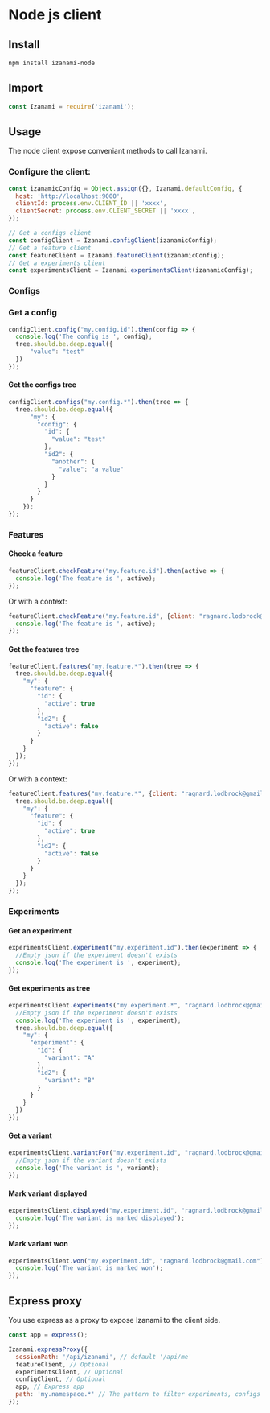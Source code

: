 # Node js client

## Install 

```bash
npm install izanami-node
```

## Import 

```javascript
const Izanami = require('izanami');
```


## Usage 

The node client expose conveniant methods to call Izanami. 

### Configure the client:
 
```javascript
const izanamicConfig = Object.assign({}, Izanami.defaultConfig, {
  host: 'http://localhost:9000',
  clientId: process.env.CLIENT_ID || 'xxxx',
  clientSecret: process.env.CLIENT_SECRET || 'xxxx',
});

// Get a configs client
const configClient = Izanami.configClient(izanamicConfig);
// Get a feature client 
const featureClient = Izanami.featureClient(izanamicConfig);
// Get a experiments client 
const experimentsClient = Izanami.experimentsClient(izanamicConfig);
```

### Configs 

### Get a config 

```javascript
configClient.config("my.config.id").then(config => {
  console.log('The config is ', config);
  tree.should.be.deep.equal({
      "value": "test"
  })
});
```
#### Get the configs tree

```javascript
configClient.configs("my.config.*").then(tree => {
  tree.should.be.deep.equal({
      "my": {
        "config": {
          "id": {
            "value": "test"
          },
          "id2": {
            "another": {
              "value": "a value"
            }
          }
        }
      }
    });
});
```
 

### Features
 
#### Check a feature

```javascript
featureClient.checkFeature("my.feature.id").then(active => {
  console.log('The feature is ', active);
});
```

Or with a context: 
 
```javascript
featureClient.checkFeature("my.feature.id", {client: "ragnard.lodbrock@gmail.com"}).then(active => {
  console.log('The feature is ', active);
});
```
#### Get the features tree 
 
```javascript
featureClient.features("my.feature.*").then(tree => {
  tree.should.be.deep.equal({
    "my": {
      "feature": {
        "id": {
          "active": true
        },
        "id2": {
          "active": false
        }
      }
    }
  });
});
```
 
Or with a context: 

```javascript
featureClient.features("my.feature.*", {client: "ragnard.lodbrock@gmail.com"}).then(tree => {
  tree.should.be.deep.equal({
    "my": {
      "feature": {
        "id": {
          "active": true
        },
        "id2": {
          "active": false
        }
      }
    }
  });
});
```

### Experiments  

#### Get an experiment
 
```javascript
experimentsClient.experiment("my.experiment.id").then(experiment => {
  //Empty json if the experiment doesn't exists 
  console.log('The experiment is ', experiment);
});
```

#### Get experiments as tree
 
```javascript
experimentsClient.experiments("my.experiment.*", "ragnard.lodbrock@gmail.com").then(tree => {
  //Empty json if the experiment doesn't exists 
  console.log('The experiment is ', experiment);
  tree.should.be.deep.equal({
    "my": {
      "experiment": {
        "id": {
          "variant": "A"
        },
        "id2": {
          "variant": "B"
        }
      }
    }
  })
});
```

#### Get a variant
 
```javascript
experimentsClient.variantFor("my.experiment.id", "ragnard.lodbrock@gmail.com").then(variant => {
  //Empty json if the variant doesn't exists 
  console.log('The variant is ', variant);
});
```

#### Mark variant displayed
 
```javascript
experimentsClient.displayed("my.experiment.id", "ragnard.lodbrock@gmail.com").then(__ => {
  console.log('The variant is marked displayed');
});
```
 
#### Mark variant won  

```javascript
experimentsClient.won("my.experiment.id", "ragnard.lodbrock@gmail.com").then(__ => {
  console.log('The variant is marked won');
});
```


## Express proxy 

You use express as a proxy to expose Izanami to the client side. 

```javascript
const app = express();

Izanami.expressProxy({
  sessionPath: '/api/izanami', // default '/api/me'
  featureClient, // Optional
  experimentsClient, // Optional
  configClient, // Optional
  app, // Express app 
  path: 'my.namespace.*' // The pattern to filter experiments, configs and features
});

```



